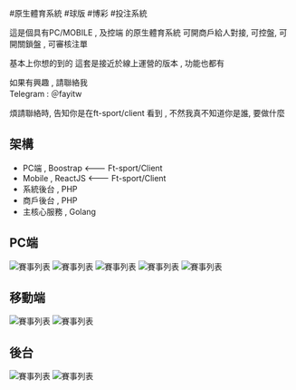 #原生體育系統 #球版 #博彩 #投注系統

這是個具有PC/MOBILE  , 及控端 的原生體育系統
可開商戶給人對接, 可控盤, 可開關鎖盤 , 可審核注單 

基本上你想的到的 這套是接近於線上運營的版本 , 功能也都有

如果有興趣 , 請聯絡我  
Telegram : ＠fayitw

煩請聯絡時, 告知你是在ft-sport/client 看到 , 不然我真不知道你是誰, 要做什麼


## 架構

- PC端 , Boostrap     <--- Ft-sport/Client
- Mobile , ReactJS    <--- Ft-sport/Client
- 系統後台 , PHP
- 商戶後台 , PHP
- 主核心服務 , Golang


## PC端
![賽事列表](https://github.com/ft-sport/Client/blob/main/demo/1.jpg?raw=true)
![賽事列表](https://github.com/ft-sport/Client/blob/main/demo/2.jpg?raw=true)
![賽事列表](https://github.com/ft-sport/Client/blob/main/demo/3.jpg?raw=true)
![賽事列表](https://github.com/ft-sport/Client/blob/main/demo/4.jpg?raw=true)
![賽事列表](https://github.com/ft-sport/Client/blob/main/demo/5.jpg?raw=true)

## 移動端
![賽事列表](https://github.com/ft-sport/Client/blob/main/demo/11.jpg?raw=true)
![賽事列表](https://github.com/ft-sport/Client/blob/main/demo/12.jpg?raw=true)

## 後台
![賽事列表](https://github.com/ft-sport/Client/blob/main/demo/21.jpg?raw=true)
![賽事列表](https://github.com/ft-sport/Client/blob/main/demo/22.jpg?raw=true)

